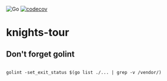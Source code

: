 

![Go](https://github.com/mchirico/knights-tour/workflows/Go/badge.svg?branch=master)
[![codecov](https://codecov.io/gh/mchirico/knights-tour/branch/master/graph/badge.svg)](https://codecov.io/gh/mchirico/knights-tour)



# knights-tour




## Don't forget golint

```

golint -set_exit_status $(go list ./... | grep -v /vendor/)

```



